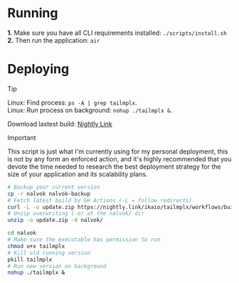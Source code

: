 
# Running
**1.** Make sure you have all CLI requirements installed: `./scripts/install.sh`<br/>
**2.** Then run the application: `air`<br/>

# Deploying
> [!TIP]
> Linux: Find process: `ps -A | grep tailmplx`.<br/>
> Linux: Run process on background: `nohup ./tailmplx &`.

Download lastest build: [Nightly Link](https://nightly.link/ikaio/tailmplx/workflows/build/main/release.zip)

> [!IMPORTANT]
> This script is just what I'm currently using for my personal deployment, this is not by any form an enforced action, and it's highly recommended that you devote the time needed to research the best deployment strategy for the size of your application and its scalability plans.
```bash
# Backup your current version
cp -r nalvok nalvok-backup
# Fetch latest build by GH Actions (-L = follow redirects)
curl -L -o update.zip https://nightly.link/ikaio/tailmplx/workflows/build/main/release.zip
# Unzip overwriting (-o) at the nalvok/ dir
unzip -o update.zip -d nalvok/

cd nalvok
# Make sure the executable has permission to run
chmod u+x tailmplx
# Kill old running version
pkill tailmplx
# Run new version on background
nohup ./tailmplx &
```
